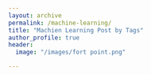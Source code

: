 ```yaml
---
layout: archive
permalink: /machine-learning/
title: "Machien Learning Post by Tags"
author_profile: true
header:
  image: "/images/fort point.png"

---
```




